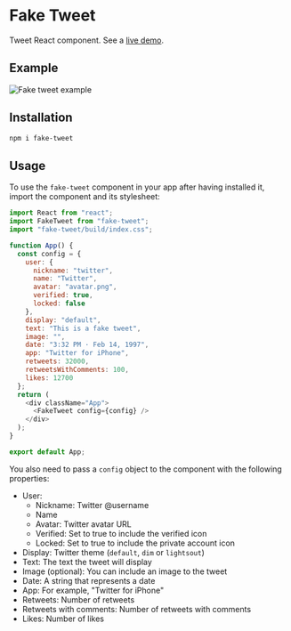 # Fake Tweet

Tweet React component. See a [live demo](https://lluiscamino.github.io/fake-tweet/).

## Example

![Fake tweet example](https://github.com/lluiscamino/fake-tweet/blob/master/example.png?raw=true)

## Installation

```bash
npm i fake-tweet
```

## Usage

To use the `fake-tweet` component in your app after having installed it, import the component and its stylesheet:

```javascript
import React from "react";
import FakeTweet from "fake-tweet";
import "fake-tweet/build/index.css";

function App() {
  const config = {
    user: {
      nickname: "twitter",
      name: "Twitter",
      avatar: "avatar.png",
      verified: true,
      locked: false
    },
    display: "default",
    text: "This is a fake tweet",
    image: "",
    date: "3:32 PM · Feb 14, 1997",
    app: "Twitter for iPhone",
    retweets: 32000,
    retweetsWithComments: 100,
    likes: 12700
  };
  return (
    <div className="App">
      <FakeTweet config={config} />
    </div>
  );
}

export default App;
```

You also need to pass a `config` object to the component with the following properties:

- User:
  - Nickname: Twitter @username
  - Name
  - Avatar: Twitter avatar URL
  - Verified: Set to true to include the verified icon
  - Locked: Set to true to include the private account icon
- Display: Twitter theme (``default``, ``dim`` or ``lightsout``)
- Text: The text the tweet will display
- Image (optional): You can include an image to the tweet
- Date: A string that represents a date
- App: For example, "Twitter for iPhone"
- Retweets: Number of retweets
- Retweets with comments: Number of retweets with comments
- Likes: Number of likes
